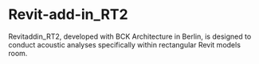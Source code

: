 # Revit-add-in_RT2
Revitaddin_RT2, developed with BCK Architecture in Berlin, is designed to conduct acoustic analyses specifically within rectangular Revit models room.
